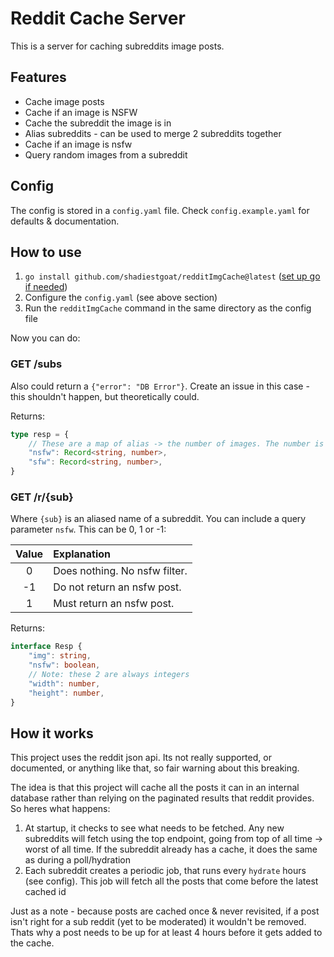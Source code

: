# Reddit Cache Server

This is a server for caching subreddits image posts. 

## Features

- Cache image posts
- Cache if an image is NSFW
- Cache the subreddit the image is in
- Alias subreddits - can be used to merge 2 subreddits together
- Cache if an image is nsfw
- Query random images from a subreddit

## Config

The config is stored in a `config.yaml` file. Check `config.example.yaml` for defaults & documentation.

## How to use

1. `go install github.com/shadiestgoat/redditImgCache@latest` ([set up go if needed](https://go.dev/doc/install))
2. Configure the `config.yaml` (see above section)
3. Run the `redditImgCache` command in the same directory as the config file

Now you can do:

### GET /subs

Also could return a `{"error": "DB Error"}`. Create an issue in this case - this shouldn't happen, but theoretically could.

Returns:
```ts
type resp = {
    // These are a map of alias -> the number of images. The number is always an integer.
    "nsfw": Record<string, number>,
    "sfw": Record<string, number>,
}
```

### GET /r/{sub}

Where `{sub}` is an aliased name of a subreddit. You can include a query parameter `nsfw`. This can be 0, 1 or -1:

| Value | Explanation |
|:-----:|:------------|
| 0 | Does nothing. No nsfw filter. |
| -1 | Do not return an nsfw post. |
| 1 | Must return an nsfw post. |

Returns:
```ts
interface Resp {
    "img": string,
    "nsfw": boolean,
    // Note: these 2 are always integers
    "width": number,
    "height": number,
}
```

## How it works

This project uses the reddit json api. Its not really supported, or documented, or anything like that, so fair warning about this breaking.

The idea is that this project will cache all the posts it can in an internal database rather than relying on the paginated results that reddit provides. So heres what happens:

1. At startup, it checks to see what needs to be fetched. Any new subreddits will fetch using the top endpoint, going from top of all time -> worst of all time. If the subreddit already has a cache, it does the same as during a poll/hydration
2. Each subreddit creates a periodic job, that runs every `hydrate` hours (see config). This job will fetch all the posts that come before the latest cached id

Just as a note - because posts are cached once & never revisited, if a post isn't right for a sub reddit (yet to be moderated) it wouldn't be removed. Thats why a post needs to be up for at least 4 hours before it gets added to the cache.